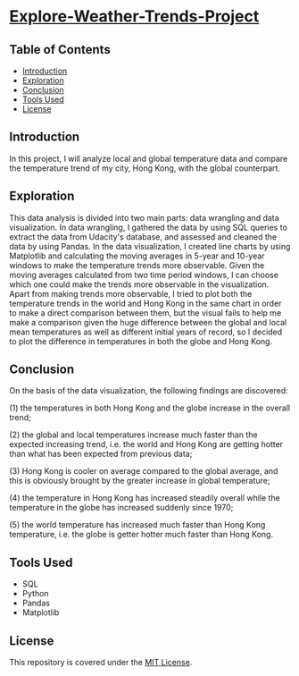 # [Explore-Weather-Trends-Project](https://alfred-kctang.github.io/Explore-Weather-Trends-Project/)

## Table of Contents

* [Introduction](#intro)
* [Exploration](#exploration)
* [Conclusion](#conclusion)
* [Tools Used](#toolsUsed)
* [License](#license)

## Introduction

In this project, I will analyze local and global temperature data and compare the temperature trend of my city, Hong Kong, with the global counterpart.

## Exploration

This data analysis is divided into two main parts: data wrangling and data visualization. In data wrangling, I gathered the data by using SQL queries to extract the data from Udacity's database, and assessed and cleaned the data by using Pandas. In the data visualization, I created line charts by using Matplotlib and calculating the moving averages in 5-year and 10-year windows to make the temperature trends more observable. Given the moving averages calculated from two time period windows, I can choose which one could make the trends more observable in the visualization. Apart from making trends more observable, I tried to plot both the temperature trends in the world and Hong Kong in the same chart in order to make a direct comparison between them, but the visual fails to help me make a comparison given the huge difference between the global and local mean temperatures as well as different initial years of record, so I decided to plot the difference in temperatures in both the globe and Hong Kong.

## Conclusion

On the basis of the data visualization, the following findings are discovered:

(1) the temperatures in both Hong Kong and the globe increase in the overall trend;

(2) the global and local temperatures increase much faster than the expected increasing trend, i.e. the world and Hong Kong are getting hotter than what has been expected from previous data;

(3) Hong Kong is cooler on average compared to the global average, and this is obviously brought by the greater increase in global temperature;

(4) the temperature in Hong Kong has increased steadily overall while the temperature in the globe has increased suddenly since 1970;

(5) the world temperature has increased much faster than Hong Kong temperature, i.e. the globe is getter hotter much faster than Hong Kong.

## Tools Used

- SQL
- Python
- Pandas
- Matplotlib

## License

This repository is covered under the [MIT License](https://choosealicense.com/licenses/mit/).
